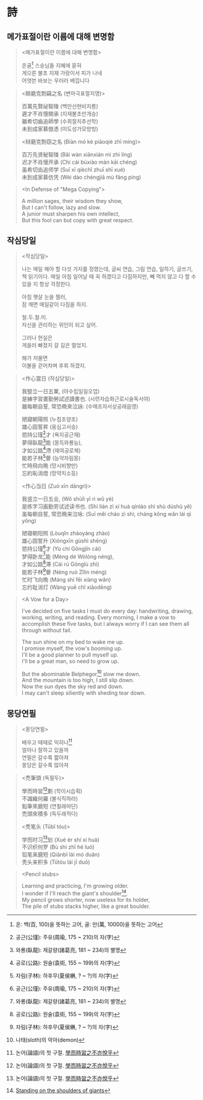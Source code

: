 # 詩

## 메가표절이란 이름에 대해 변명함

> \<메가표절이란 이름에 대해 변명함>
> 
> 온골[^A1] 스승님들 지혜에 묻혀 \
> 게으른 불초 지재 가랑이서 피가 나네 \
> 어엿븐 바보는 우러러 베낍니다

> \<辯磨克剽竊之名 (변마극표절지명)> 
> 
> 百萬先賢祕智陵 (백만선현비지릉) \
> 遲才不肖慢開承 (지재불초만개승) \
> 雖希切齒追師學 (수희절치추선학) \
> 未到成家慕倣憑 (미도성가모방빙)
> 
> \<辩磨克剽窃之名 (Biàn mó kè piāoqiè zhī míng)> 
> 
> 百万先贤秘智陵 (Bǎi wàn xiānxián mì zhì líng) \
> 迟才不肖慢开承 (Chí cái bùxiào màn kāi chéng) \
> 虽希切齿追师学 (Suī xī qièchǐ zhuī shī xué) \
> 未到成家慕仿凭 (Wèi dào chéngjiā mù fǎng píng)

> \<In Defense of "Mega Copying">
> 
> A million sages, their wisdom they show, \
> But I can't follow, lazy and slow. \
> A junior must sharpen his own intellect, \
> But this fool can but copy with great respect.

[^A1]: 온: 백(百, 100)을 뜻하는 고어, 골: 만(萬, 10000)을 뜻하는 고어

## 작심당일

> \<작심당일>
> 
> 나는 매일 해야 할 다섯 가지를 정했는데, 글씨 연습, 그림 연습, 일하기, 글쓰기, 책 읽기이다. 매일 아침 일어날 때 꼭 하겠다고 다짐하지만, 빼 먹지 않고 다 할 수 있을 지 항상 걱정한다.
>
> 아침 햇살 눈을 찔러, \
> 잠 깨면 매일같이 다짐을 하지.
> 
> 철.두.철.미. \
> 자신을 관리하는 위인이 되고 싶어.
> 
> 그러나 현실은 \
> 게을러 빠졌지 갈 길은 멀었지.
> 
> 해가 저물면 \
> 이불을 걷어차며 후회 하겠지.

> \<作心當日 (작심당일)>
> 
> 我竪立一日五業, (아수립일일오업) \
> 是練字習畫勤勞試述讀書也. (시련자습화근로시술독서야) \
> 雖每朝自誓, 常恐晩來泣詠: (수매조자서상공래읍영)
> 
> 陋寢朝陽照 (누침조양조) \
> 雄心固誓昇 (웅심고서승)\
> 慾持公瑾[^B1]才 (욕지공근재) \
> 夢得臥龍[^B2]能 (몽득와룡능), \
> 才如公路[^B3]滯 (재여공로체) \
> 能若子林[^B4]瞢 (능약자림몽) \
> 忙時飛向晩 (망시비향만) \
> 忘約恥消燈 (망약치소등)
> 
> \<作心当日 (Zuò xīn dāngrì)>
> 
> 我竖立一日五业, (Wǒ shùlì yī rì wǔ yè) \
> 是练字习画勤劳试述读书也. (Shì liàn zì xí huà qínláo shì shù dúshū yě) \
> 虽每朝自誓, 常恐晩来泣咏: (Suī měi cháo zì shì, cháng kǒng wǎn lái qì yǒng)
> 
> 陋寝朝阳照 (Lòuqǐn zhāoyáng zhào) \
> 雄心固誓升 (Xióngxīn gùshì shēng)\
> 慾持公瑾[^B1]才 (Yù chí Gōngjǐn cái) \
> 梦得卧龙[^B2]能 (Mèng dé Wòlóng néng), \
> 才如公路[^B3]滞 (Cái rú Gōnglù zhì) \
> 能若子林[^B4]瞢 (Néng ruò Zǐlín méng) \
> 忙时飞向晩 (Máng shí fēi xiàng wǎn) \
> 忘约耻消灯 (Wàng yuē chǐ xiāodēng)

> \<A Vow for a Day>
> 
> I've decided on five tasks I must do every day: handwriting, drawing, working, writing, and reading. Every morning, I make a vow to accomplish these five tasks, but I always worry if I can see them all through without fail.
> 
> The sun shine on my bed to wake me up. \
> I promise myself, the vow's booming up. \
> I'll be a good planner to pull myself up. \
> I'll be a great man, so need to grow up.
> 
> But the abominable Belphegor[^B5] slow me down. \
> And the mountain is too high, I still slip down. \
> Now the sun dyes the sky red and down. \
> I may can't sleep siliently with sheding tear down.

[^B1]: 공근(公瑾): 주유(周瑜, 175 ~  210)의 자(字)
[^B2]: 와룡(臥龍): 제갈량(諸葛亮, 181 ~ 234)의 별명
[^B3]: 공로(公路): 원술(袁術, 155 ~ 199)의 자(字)
[^B4]: 자림(子林): 하후무(夏侯楙, ? ~ ?)의 자(字)
[^B5]: 나태(sloth)의 악마(demon)

## 몽당연필

> \<몽당연필>
> 
> 배우고 때때로 익히나[^C1] \
> 얼마나 잘하고 있을까 \
> 연필은 갈수록 짧아져 \
> 몽당은 갈수록 많아져

> \<禿筆頭 (독필두)>
>
> 學而時習[^C1]劃 (학이시습획) \
> 不識織何羅 (불식직하라) \
> 鉛筆來磨短 (연필래마단) \
> 禿頭來積多 (독두래적다)
> 
> \<秃笔头 (Tūbǐ tóu)>
>
> 学而时习[^C1]划 (Xué ér shí xí huà) \
> 不识织何罗 (Bù shí zhī hé luó) \
> 铅笔来磨短 (Qiānbǐ lái mó duǎn) \
> 秃头来积多 (Tūtóu lái jī duō)

> \<Pencil stubs>
>
> Learning and practicing, I'm growing older. \
> I wonder if I'll reach the giant's shoulder[^c2]. \
> My pencil grows shorter, now useless for its holder, \
> The pile of stubs stacks higher, like a great boulder.

[^C1]: 논어(論語)의 첫 구절. [學而時習之不亦悅乎](https://db.cyberseodang.or.kr/front/alphaList/BookMain.do?bnCode=jti_1h0301&titleId=C2)
[^C2]: [Standing on the shoulders of giants](https://en.wikipedia.org/wiki/Standing_on_the_shoulders_of_giants)
